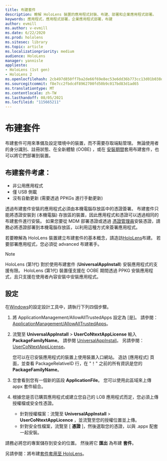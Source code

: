 ```yaml
---
title: 布建套件
description: 瞭解 HoloLens 裝置的應用程式封裝、布建、部署和企業應用程式部署。
keywords: 應用程式，應用程式部署，企業應用程式部署，布建
author: evmill
ms.author: v-evmill
ms.date: 6/22/2020
ms.prod: hololens
ms.sitesec: library
ms.topic: article
ms.localizationpriority: medium
audience: HoloLens
manager: yannisle
appliesto:
- HoloLens (1st gen)
- HoloLens 2
ms.openlocfilehash: 2cb497d850ff7ba2de66f69e8ec53e6dd36b773cc13d01b038def8d539e3b0c1
ms.sourcegitcommit: f8e7cc2fbdcdf8962700fd50b9c017bd83d1ad65
ms.translationtype: MT
ms.contentlocale: zh-TW
ms.lasthandoff: 08/05/2021
ms.locfileid: "115665211"
---
```

# <a name="provisioning-package"></a>布建套件

布建套件可用來準備及設定環境中的裝置，而不需要存取端點管理。 無論使用者的身分識別、註冊狀態、在全新體驗 (OOBE) ，或在 [安裝期間](/hololens/hololens-provisioning##apply-a-provisioning-package-to-hololens-during-setup)套用布建套件，也可以將它們部署到裝置。

## <a name="provisioning-packages-considerations"></a>布建套件考慮：

* 非公用應用程式
* 僅 USB 側載
* 沒有自動更新 (需要透過 PPKGs 進行手動更新) 

透過布建套件安裝的應用程式必須由本機電腦存放區中的憑證簽署。 布建套件只能將憑證安裝到 (本機電腦) 存放區的裝置，因此應用程式和憑證可以透過相同的布建套件進行安裝。 如果您要從 MDM 部署憑證或透過 [憑證管理員](certificate-manager.md)安裝憑證，請務必將憑證部署到本機電腦存放區，以利用這種方式來簽署應用程式。

若要瞭解為 HoloLens 裝置建立布建套件的基本概念，請造訪[HoloLens](/hololens/hololens-provisioning)布建。 若要部署應用程式，您必須從 advanced 布建著手。

> [!NOTE]
> HoloLens (第1代) 對於使用布建套件 (**UniversalAppInstall**) 安裝應用程式的支援有限。 HoloLens (第1代) 裝置僅支援在 OOBE 期間透過 PPKG 安裝應用程式，且只支援在使用者內容安裝中安裝應用程式。

## <a name="setup"></a>設定

在[Windows](https://www.microsoft.com/store/productId/9NBLGGH4TX22)的設定設計工具中，請執行下列四個步驟。

1. 將 ApplicationManagement/AllowAllTrustedApps 設定為 [是]。 請參閱： [ApplicationManagement/AllowAllTrustedApps](/windows/client-management/mdm/policy-csp-applicationmanagement#applicationmanagement-allowalltrustedapps)。

2. 流覽至 **UniversalAppInstall**  >  **UserCoNtextAppLicense** 輸入 **PackageFamilyName**。 請參閱 [UniversalAppInstall](/windows/configuration/wcd/wcd-universalappinstall)。 另請參閱： [UserCoNtextAppLicense](/windows/configuration/wcd/wcd-universalappinstall#usercontextapplicense)。

   您可以在已安裝應用程式的裝置上使用裝置入口網站。 造訪 [應用程式] 頁面，並查看 PackageRelativeID 行，在 "！" 之前的所有資訊是您的 **PackageFamilyName**。

3. 您會看到您有一個新的區段 **ApplicationFile**。 您可以使用此區域來上傳 appx 套件組合。

4. 根據您是否已購買應用程式或建立您自己的 LOB 應用程式而定，您必須上傳授權檔或安全性憑證。

    - 針對授權檔案：流覽至 **UniversalAppInstall**  >  **UserCoNtextAppLicence** ，並流覽至您的授權位置並上傳。
    - 針對安全性檔案，流覽至 [ **憑證** ]，然後選取您的憑證，以與 .appx 配套一起安裝。

請務必將您的專案儲存到安全的位置。 然後將它 **匯出** 為布建 **套件**。  

另請參閱：將布建[套件套用至 HoloLens](/hololens/hololens-provisioning#apply-a-provisioning-package-to-hololens-during-setup)。
